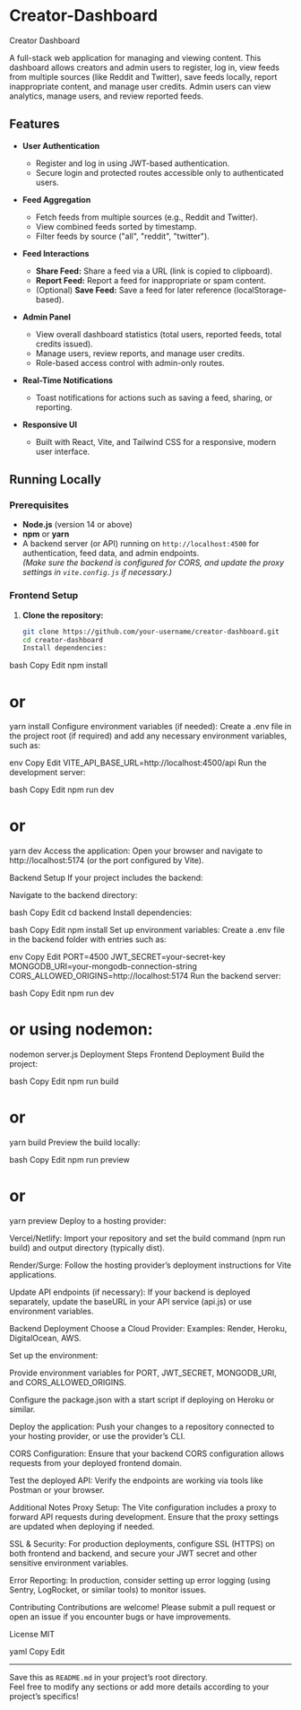 # Creator-Dashboard

Creator Dashboard

A full-stack web application for managing and viewing content. This dashboard allows creators and admin users to register, log in, view feeds from multiple sources (like Reddit and Twitter), save feeds locally, report inappropriate content, and manage user credits. Admin users can view analytics, manage users, and review reported feeds.

## Features

- **User Authentication**
  - Register and log in using JWT-based authentication.
  - Secure login and protected routes accessible only to authenticated users.
- **Feed Aggregation**

  - Fetch feeds from multiple sources (e.g., Reddit and Twitter).
  - View combined feeds sorted by timestamp.
  - Filter feeds by source ("all", "reddit", "twitter").

- **Feed Interactions**

  - **Share Feed:** Share a feed via a URL (link is copied to clipboard).
  - **Report Feed:** Report a feed for inappropriate or spam content.
  - (Optional) **Save Feed:** Save a feed for later reference (localStorage-based).

- **Admin Panel**

  - View overall dashboard statistics (total users, reported feeds, total credits issued).
  - Manage users, review reports, and manage user credits.
  - Role-based access control with admin-only routes.

- **Real-Time Notifications**

  - Toast notifications for actions such as saving a feed, sharing, or reporting.

- **Responsive UI**
  - Built with React, Vite, and Tailwind CSS for a responsive, modern user interface.

## Running Locally

### Prerequisites

- **Node.js** (version 14 or above)
- **npm** or **yarn**
- A backend server (or API) running on `http://localhost:4500` for authentication, feed data, and admin endpoints.  
  _(Make sure the backend is configured for CORS, and update the proxy settings in `vite.config.js` if necessary.)_

### Frontend Setup

1. **Clone the repository:**

   ```bash
   git clone https://github.com/your-username/creator-dashboard.git
   cd creator-dashboard
   Install dependencies:
   ```

bash
Copy
Edit
npm install

# or

yarn install
Configure environment variables (if needed):
Create a .env file in the project root (if required) and add any necessary environment variables, such as:

env
Copy
Edit
VITE_API_BASE_URL=http://localhost:4500/api
Run the development server:

bash
Copy
Edit
npm run dev

# or

yarn dev
Access the application:
Open your browser and navigate to http://localhost:5174 (or the port configured by Vite).

Backend Setup
If your project includes the backend:

Navigate to the backend directory:

bash
Copy
Edit
cd backend
Install dependencies:

bash
Copy
Edit
npm install
Set up environment variables:
Create a .env file in the backend folder with entries such as:

env
Copy
Edit
PORT=4500
JWT_SECRET=your-secret-key
MONGODB_URI=your-mongodb-connection-string
CORS_ALLOWED_ORIGINS=http://localhost:5174
Run the backend server:

bash
Copy
Edit
npm run dev

# or using nodemon:

nodemon server.js
Deployment Steps
Frontend Deployment
Build the project:

bash
Copy
Edit
npm run build

# or

yarn build
Preview the build locally:

bash
Copy
Edit
npm run preview

# or

yarn preview
Deploy to a hosting provider:

Vercel/Netlify:
Import your repository and set the build command (npm run build) and output directory (typically dist).

Render/Surge:
Follow the hosting provider’s deployment instructions for Vite applications.

Update API endpoints (if necessary): If your backend is deployed separately, update the baseURL in your API service (api.js) or use environment variables.

Backend Deployment
Choose a Cloud Provider:
Examples: Render, Heroku, DigitalOcean, AWS.

Set up the environment:

Provide environment variables for PORT, JWT_SECRET, MONGODB_URI, and CORS_ALLOWED_ORIGINS.

Configure the package.json with a start script if deploying on Heroku or similar.

Deploy the application:
Push your changes to a repository connected to your hosting provider, or use the provider’s CLI.

CORS Configuration:
Ensure that your backend CORS configuration allows requests from your deployed frontend domain.

Test the deployed API:
Verify the endpoints are working via tools like Postman or your browser.

Additional Notes
Proxy Setup:
The Vite configuration includes a proxy to forward API requests during development. Ensure that the proxy settings are updated when deploying if needed.

SSL & Security:
For production deployments, configure SSL (HTTPS) on both frontend and backend, and secure your JWT secret and other sensitive environment variables.

Error Reporting:
In production, consider setting up error logging (using Sentry, LogRocket, or similar tools) to monitor issues.

Contributing
Contributions are welcome! Please submit a pull request or open an issue if you encounter bugs or have improvements.

License
MIT

yaml
Copy
Edit

---

Save this as `README.md` in your project’s root directory.  
Feel free to modify any sections or add more details according to your project’s specifics!
